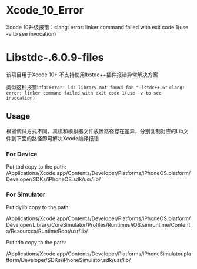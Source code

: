 # Xcode_10_Error
Xcode 10升级报错：clang: error: linker command failed with exit code 1(use -v to see invocation)

# Libstdc-.6.0.9-files
该项目用于Xcode 10+ 不支持使用lbstdc++插件报错异常解决方案

类似这种报错Info: `Error: ld: library not found for "-lstdc++.6"`
                `clang: error: linker command failed with exit code 1(use -v to see invocation)`

## Usage
根据调试方式不同，真机和模拟器文件放置路径存在差异，分别复制对应的Lib文件到下面的路径即可解决Xcode编译报错

### For Device
Put tbd copy to the path:
/Applications/Xcode.app/Contents/Developer/Platforms/iPhoneOS.platform/Developer/SDKs/iPhoneOS.sdk/usr/lib/

### For Simulator
Put dylib copy to the path:

/Applications/Xcode.app/Contents/Developer/Platforms/iPhoneOS.platform/Developer/Library/CoreSimulator/Profiles/Runtimes/iOS.simruntime/Contents/Resources/RuntimeRoot/usr/lib/

Put tdb copy to the path:

/Applications/Xcode.app/Contents/Developer/Platforms/iPhoneSimulator.platform/Developer/SDKs/iPhoneSimulator.sdk/usr/lib/

